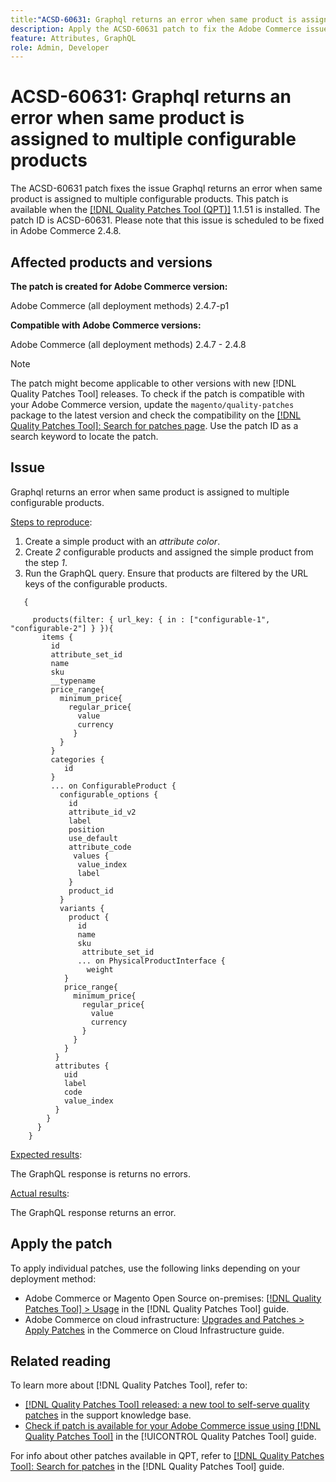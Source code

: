 ```yaml
---
title:"ACSD-60631: Graphql returns an error when same product is assigned to multiple configurable products'
description: Apply the ACSD-60631 patch to fix the Adobe Commerce issue where Graphql returns an error when same product is assigned to multiple configurable products
feature: Attributes, GraphQL
role: Admin, Developer
---
```

# ACSD-60631: Graphql returns an error when same product is assigned to multiple configurable products

The ACSD-60631 patch fixes the issue Graphql returns an error when same product is assigned to multiple configurable products. This patch is available when the [[!DNL Quality Patches Tool (QPT)]](https://experienceleague.adobe.com/en/docs/commerce-knowledge-base/kb/announcements/commerce-announcements/magento-quality-patches-released-new-tool-to-self-serve-quality-patches) 1.1.51 is installed. The patch ID is ACSD-60631. Please note that this issue is scheduled to be fixed in Adobe Commerce 2.4.8.

## Affected products and versions

**The patch is created for Adobe Commerce version:**

Adobe Commerce (all deployment methods) 2.4.7-p1

**Compatible with Adobe Commerce versions:**

Adobe Commerce (all deployment methods) 2.4.7 - 2.4.8

>[!NOTE]
>
>The patch might become applicable to other versions with new [!DNL Quality Patches Tool] releases. To check if the patch is compatible with your Adobe Commerce version, update the `magento/quality-patches` package to the latest version and check the compatibility on the [[!DNL Quality Patches Tool]: Search for patches page](https://experienceleague.adobe.com/tools/commerce-quality-patches/index.html). Use the patch ID as a search keyword to locate the patch.

## Issue

Graphql returns an error when same product is assigned to multiple configurable products.

<u>Steps to reproduce</u>:

1. Create a simple product with an *attribute color*.
1. Create *2* configurable products and assigned the simple product from the step *1*.
1. Run the GraphQL query. Ensure that products are filtered by the URL keys of the configurable products.

```
   {

     products(filter: { url_key: { in : ["configurable-1", "configurable-2"] } }){
       items {
         id
         attribute_set_id
         name
         sku
         __typename
         price_range{
           minimum_price{
             regular_price{
               value
               currency
              }
           }
         }
         categories {
            id
         }
         ... on ConfigurableProduct {
           configurable_options {
             id
             attribute_id_v2
             label
             position
             use_default
             attribute_code
              values {
               value_index
               label
             }
             product_id
           }
           variants {
             product {
               id
               name
               sku
                attribute_set_id
               ... on PhysicalProductInterface {
                 weight
            }
            price_range{
              minimum_price{
                regular_price{
                  value
                  currency
                }
              }
            }
          }
          attributes {
            uid
            label
            code
            value_index
          }
        }
      }
    }

```

<u>Expected results</u>:

The GraphQL response is returns no errors.

<u>Actual results</u>:

The GraphQL response returns an error.

## Apply the patch

To apply individual patches, use the following links depending on your deployment method:

* Adobe Commerce or Magento Open Source on-premises: [[!DNL Quality Patches Tool] > Usage](/help/tools/quality-patches-tool/usage.md) in the [!DNL Quality Patches Tool] guide.
* Adobe Commerce on cloud infrastructure: [Upgrades and Patches > Apply Patches](https://experienceleague.adobe.com/docs/commerce-cloud-service/user-guide/develop/upgrade/apply-patches.html) in the Commerce on Cloud Infrastructure guide.

## Related reading

To learn more about [!DNL Quality Patches Tool], refer to:

* [[!DNL Quality Patches Tool] released: a new tool to self-serve quality patches](https://experienceleague.adobe.com/en/docs/commerce-knowledge-base/kb/announcements/commerce-announcements/magento-quality-patches-released-new-tool-to-self-serve-quality-patches) in the support knowledge base.
* [Check if patch is available for your Adobe Commerce issue using [!DNL Quality Patches Tool]](/help/tools/quality-patches-tool/patches-available-in-qpt/check-patch-for-magento-issue-with-magento-quality-patches.md) in the [!UICONTROL Quality Patches Tool] guide.


For info about other patches available in QPT, refer to [[!DNL Quality Patches Tool]: Search for patches](https://experienceleague.adobe.com/tools/commerce-quality-patches/index.html) in the [!DNL Quality Patches Tool] guide.